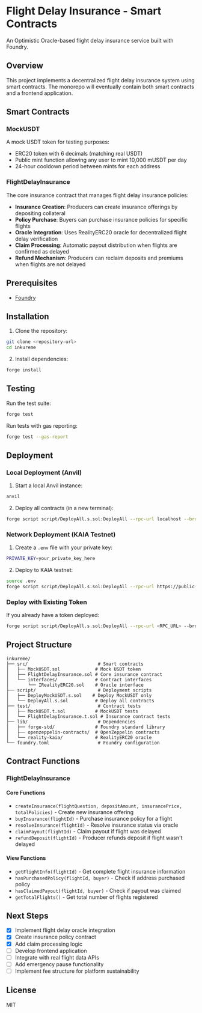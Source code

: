 # Flight Delay Insurance - Smart Contracts

An Optimistic Oracle-based flight delay insurance service built with Foundry.

## Overview

This project implements a decentralized flight delay insurance system using smart contracts. The monorepo will eventually contain both smart contracts and a frontend application.

## Smart Contracts

### MockUSDT
A mock USDT token for testing purposes:
- ERC20 token with 6 decimals (matching real USDT)
- Public mint function allowing any user to mint 10,000 mUSDT per day
- 24-hour cooldown period between mints for each address

### FlightDelayInsurance
The core insurance contract that manages flight delay insurance policies:
- **Insurance Creation**: Producers can create insurance offerings by depositing collateral
- **Policy Purchase**: Buyers can purchase insurance policies for specific flights
- **Oracle Integration**: Uses RealityERC20 oracle for decentralized flight delay verification
- **Claim Processing**: Automatic payout distribution when flights are confirmed as delayed
- **Refund Mechanism**: Producers can reclaim deposits and premiums when flights are not delayed

## Prerequisites

- [Foundry](https://book.getfoundry.sh/getting-started/installation)

## Installation

1. Clone the repository:
```bash
git clone <repository-url>
cd inkureme
```

2. Install dependencies:
```bash
forge install
```

## Testing

Run the test suite:
```bash
forge test
```

Run tests with gas reporting:
```bash
forge test --gas-report
```

## Deployment

### Local Deployment (Anvil)

1. Start a local Anvil instance:
```bash
anvil
```

2. Deploy all contracts (in a new terminal):
```bash
forge script script/DeployAll.s.sol:DeployAll --rpc-url localhost --broadcast -vvvv --sig "runLocal()"
```

### Network Deployment (KAIA Testnet)

1. Create a `.env` file with your private key:
```bash
PRIVATE_KEY=your_private_key_here
```

2. Deploy to KAIA testnet:
```bash
source .env
forge script script/DeployAll.s.sol:DeployAll --rpc-url https://public-en.kairos.node.kaia.io --broadcast -vvvv
```

### Deploy with Existing Token

If you already have a token deployed:
```bash
forge script script/DeployAll.s.sol:DeployAll --rpc-url <RPC_URL> --broadcast -vvvv --sig "runWithExistingToken(address)" -- <TOKEN_ADDRESS>
```

## Project Structure

```
inkureme/
├── src/                          # Smart contracts
│   ├── MockUSDT.sol             # Mock USDT token
│   ├── FlightDelayInsurance.sol # Core insurance contract
│   └── interfaces/              # Contract interfaces
│       └── IRealityERC20.sol    # Oracle interface
├── script/                       # Deployment scripts
│   ├── DeployMockUSDT.s.sol    # Deploy MockUSDT only
│   └── DeployAll.s.sol          # Deploy all contracts
├── test/                         # Contract tests
│   ├── MockUSDT.t.sol           # MockUSDT tests
│   └── FlightDelayInsurance.t.sol # Insurance contract tests
├── lib/                          # Dependencies
│   ├── forge-std/               # Foundry standard library
│   ├── openzeppelin-contracts/  # OpenZeppelin contracts
│   └── reality-kaia/            # RealityERC20 oracle
└── foundry.toml                  # Foundry configuration
```

## Contract Functions

### FlightDelayInsurance

#### Core Functions
- `createInsurance(flightQuestion, depositAmount, insurancePrice, totalPolicies)` - Create new insurance offering
- `buyInsurance(flightId)` - Purchase insurance policy for a flight
- `resolveInsurance(flightId)` - Resolve insurance status via oracle
- `claimPayout(flightId)` - Claim payout if flight was delayed
- `refundDeposit(flightId)` - Producer refunds deposit if flight wasn't delayed

#### View Functions
- `getFlightInfo(flightId)` - Get complete flight insurance information
- `hasPurchasedPolicy(flightId, buyer)` - Check if address purchased policy
- `hasClaimedPayout(flightId, buyer)` - Check if payout was claimed
- `getTotalFlights()` - Get total number of flights registered

## Next Steps

- [x] Implement flight delay oracle integration
- [x] Create insurance policy contract
- [x] Add claim processing logic
- [ ] Develop frontend application
- [ ] Integrate with real flight data APIs
- [ ] Add emergency pause functionality
- [ ] Implement fee structure for platform sustainability

## License

MIT